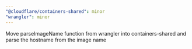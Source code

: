 ```yaml
---
"@cloudflare/containers-shared": minor
"wrangler": minor
---
```


Move parseImageName function from wrangler into containers-shared and parse the hostname from the image name
